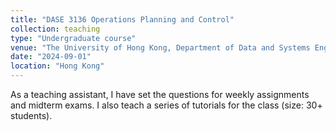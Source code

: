 ```yaml
---
title: "DASE 3136 Operations Planning and Control"
collection: teaching
type: "Undergraduate course"
venue: "The University of Hong Kong, Department of Data and Systems Engineering"
date: "2024-09-01"
location: "Hong Kong"
---
```


As a teaching assistant, I have set the questions for weekly assignments and midterm exams. I also teach a series of tutorials for the class (size: 30+ students).
